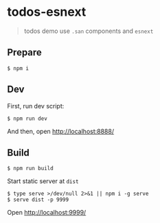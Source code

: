 todos-esnext
===

> todos demo use `.san` components and `esnext`

## Prepare

```
$ npm i
```

## Dev

First, run dev script:

```
$ npm run dev
```

And then, open <http://localhost:8888/> 

## Build

```
$ npm run build
```

Start static server at `dist`

```
$ type serve >/dev/null 2>&1 || npm i -g serve
$ serve dist -p 9999
```

Open <http://localhost:9999/> 
